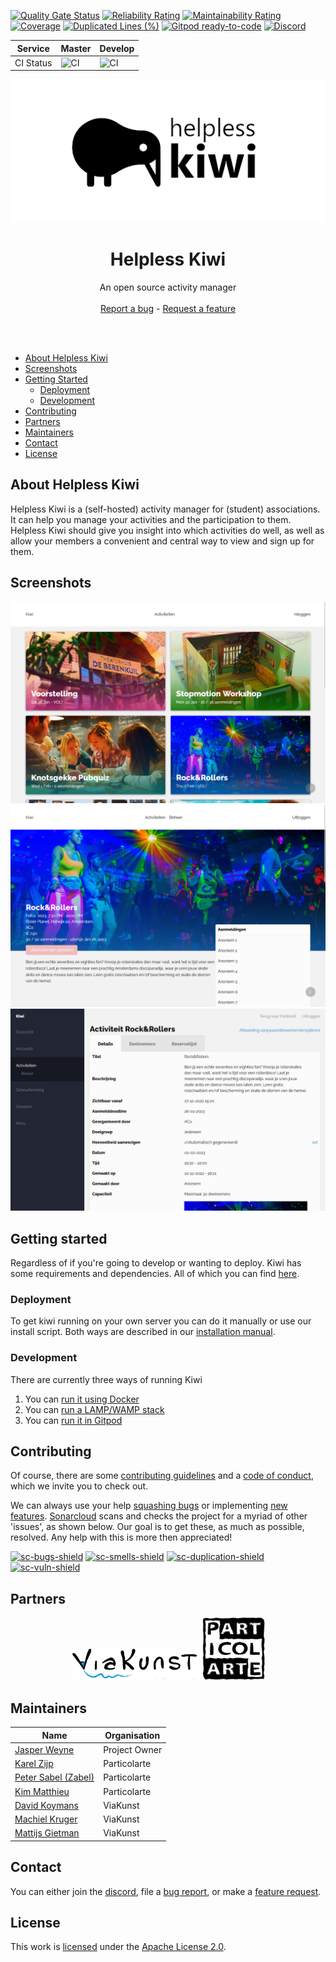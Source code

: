 [![Quality Gate Status](https://sonarcloud.io/api/project_badges/measure?project=jasperweyne_helpless-kiwi&metric=alert_status)](https://sonarcloud.io/dashboard?id=jasperweyne_helpless-kiwi) [![Reliability Rating](https://sonarcloud.io/api/project_badges/measure?project=jasperweyne_helpless-kiwi&metric=reliability_rating)](https://sonarcloud.io/dashboard?id=jasperweyne_helpless-kiwi) [![Maintainability Rating](https://sonarcloud.io/api/project_badges/measure?project=jasperweyne_helpless-kiwi&metric=sqale_rating)](https://sonarcloud.io/dashboard?id=jasperweyne_helpless-kiwi) [![Coverage](https://sonarcloud.io/api/project_badges/measure?project=jasperweyne_helpless-kiwi&metric=coverage)](https://sonarcloud.io/dashboard?id=jasperweyne_helpless-kiwi) [![Duplicated Lines (%)](https://sonarcloud.io/api/project_badges/measure?project=jasperweyne_helpless-kiwi&metric=duplicated_lines_density)](https://sonarcloud.io/dashboard?id=jasperweyne_helpless-kiwi) 
[![Gitpod ready-to-code](https://img.shields.io/badge/Gitpod-ready--to--code-blue?logo=gitpod)](https://gitpod.io/#https://github.com/jasperweyne/helpless-kiwi) [![Discord](https://img.shields.io/discord/838843751509393458?label=discord&logo=discord)](https://discord.gg/4HUmvEnXn8)

| **Service** | **Master** | **Develop** |
|---|---|---|
| CI Status | ![CI](https://github.com/jasperweyne/helpless-kiwi/workflows/CI/badge.svg?branch=master) | ![CI](https://github.com/jasperweyne/helpless-kiwi/workflows/CI/badge.svg?branch=develop) |
<p align="center">
<img src="https://raw.githubusercontent.com/jasperweyne/helpless-kiwi/master/assets/image/readme-header.png" alt="helpless-kiwi" style="max-width:100%;">
</p>
  <h1 align="center">Helpless Kiwi</h1>
  <p align="center">An open source activity manager
    <br />
    <br />
    <a href="https://github.com/jasperweyne/helpless-kiwi/issues/new?assignees=&labels=&template=bug_report.md&title=">Report a bug</a>
    -
    <a href="https://github.com/jasperweyne/helpless-kiwi/issues/new?assignees=&labels=&template=feature_request.md&title=">Request a feature</a>
  </p>
  <br />
  <br />
  

- [About Helpless Kiwi](#about-helpless-kiwi)
- [Screenshots](#screenshots)
- [Getting Started](#getting-started)
	- [Deployment](#deployment)
	- [Development](#development)
- [Contributing](#contributing)
- [Partners](#partners)
- [Maintainers](#maintainers)
- [Contact](#contact)
- [License](#license)


## About Helpless Kiwi
Helpless Kiwi is a (self-hosted) activity manager for (student) associations.
It can help you manage your activities and the participation to them. Helpless
Kiwi should give you insight into which activities do well, as well as allow
your members a convenient and central way to view and sign up for them.

## Screenshots
![homepage](assets/image/screen-home.png)
![activity](assets/image/screen-activity.png)
![admin-activity](assets/image/screen-admin-activity.png)

## Getting started
Regardless of if you're going to develop or wanting to deploy. Kiwi has some
requirements and dependencies. All of which you can find
[here](PREREQUISITES.md).

### Deployment
To get kiwi running on your own server you can do it manually or use our
install script. Both ways are described in our [installation
manual](DEPLOY.md).

### Development
There are currently three ways of running Kiwi
1. You can [run it using Docker](DOCKER.md)
2. You can [run a LAMP/WAMP stack](DEV.md)
3. You can [run it in Gitpod](https://gitpod.io/#https://github.com/jasperweyne/helpless-kiwi)

## Contributing
Of course, there are some [contributing guidelines](CONTRIBUTING.md) and a
[code of conduct](CODE_OF_CONDUCT.md), which we invite you to check out.

We can always use your help [squashing bugs][bug-list-url] or implementing [new
features][feature-list-url]. [Sonarcloud][sc-project-url] scans and checks the
project for a myriad of other 'issues', as shown below. Our goal is to get
these, as much as possible, resolved. Any help with this is more then
appreciated!

[![sc-bugs-shield]][sc-project-url] [![sc-smells-shield]][sc-project-url]
[![sc-duplication-shield]][sc-project-url] [![sc-vuln-shield]][sc-project-url] 

## Partners
<p align="center">
<a href="https://viakunst-utrecht.nl/"><img src="https://raw.githubusercontent.com/jasperweyne/helpless-kiwi/develop/assets/image/readme-viakunst.png" alt="viakunst" height="50x"></a>
<a href="https://particolarte.nl/"><img src="https://raw.githubusercontent.com/jasperweyne/helpless-kiwi/develop/assets/image/readme-particolarte.png" alt="particolarte" height="100px"></a>
</p>

## Maintainers
| **Name** | **Organisation** |
|---|---|
| [Jasper Weyne](https://github.com/jasperweyne) | Project Owner |
| [Karel Zijp](https://github.com/zpks) | Particolarte |
| [Peter Sabel (Zabel)](https://github.com/A-Daneel) | Particolarte |
| [Kim Matthieu](https://github.com/KimJoy2507) | Particolarte |
| [David Koymans](https://github.com/DavidckPixel) | ViaKunst |
| [Machiel Kruger](https://github.com/mkrugr) | ViaKunst |
| [Mattijs Gietman](https://github.com/mattijsgietman) | ViaKunst |

## Contact
You can either join the [discord](https://discord.gg/4HUmvEnXn8), file a [bug
report][bug-create-url], or make a [feature request][feature-create-url].

## License
This work is [licensed](https://github.com/jasperweyne/helpless-kiwi/blob/develop/LICENSE) under the [Apache License 2.0](https://www.apache.org/licenses/LICENSE-2.0).

[sc-gate-shield]: https://sonarcloud.io/api/project_badges/measure?project=jasperweyne_helpless-kiwi&metric=alert_status
[sc-bugs-shield]: https://sonarcloud.io/api/project_badges/measure?project=jasperweyne_helpless-kiwi&metric=bugs
[sc-smells-shield]: https://sonarcloud.io/api/project_badges/measure?project=jasperweyne_helpless-kiwi&metric=code_smells
[sc-vuln-shield]: https://sonarcloud.io/api/project_badges/measure?project=jasperweyne_helpless-kiwi&metric=vulnerabilities
[sc-duplication-shield]: https://sonarcloud.io/api/project_badges/measure?project=jasperweyne_helpless-kiwi&metric=duplicated_lines_density
[sc-project-url]: https://sonarcloud.io/dashboard?id=jasperweyne_helpless-kiwi
[discord-url]: https://discord.gg/4HUmvEnXn8

[bug-create-url]: https://github.com/jasperweyne/helpless-kiwi/issues/new?assignees=&labels=&template=bug_report.md&title=
[feature-create-url]: https://github.com/jasperweyne/helpless-kiwi/issues/new?assignees=&labels=&template=feature_request.md&title=

[bug-list-url]: https://github.com/jasperweyne/helpless-kiwi/issues?q=is%3Aissue+is%3Aopen+label%3A%22type%3A+bug%22
[feature-list-url]: https://github.com/jasperweyne/helpless-kiwi/issues?q=is%3Aissue+is%3Aopen+label%3A%22type%3A+feature%22
